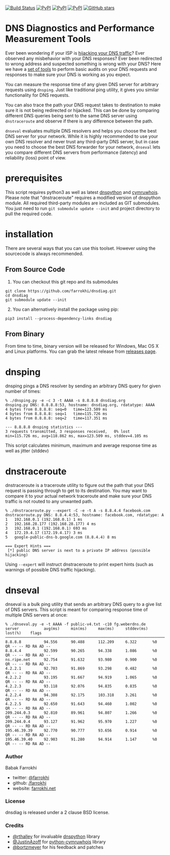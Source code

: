 [![Build Status](https://travis-ci.org/farrokhi/dnsdiag.svg)](https://travis-ci.org/farrokhi/dnsdiag) [![PyPI](https://img.shields.io/pypi/v/dnsdiag.svg?maxAge=8600)](https://pypi.python.org/pypi/dnsdiag/) [![PyPI](https://img.shields.io/pypi/l/dnsdiag.svg?maxAge=8600)]() [![PyPI](https://img.shields.io/pypi/pyversions/dnsdiag.svg?maxAge=8600)]() [![GitHub stars](https://img.shields.io/github/stars/farrokhi/dnsdiag.svg?style=social&label=Star&maxAge=8600)](https://github.com/farrokhi/dnsdiag/stargazers)

DNS Diagnostics and Performance Measurement Tools
==================================================

Ever been wondering if your ISP is [hijacking your DNS traffic](https://decentralize.today/is-your-isp-hijacking-your-dns-traffic-f3eb7ccb0ee7#.fevks5wyc)? Ever observed any
misbehavior with your DNS responses? Ever been redirected to wrong address and
suspected something is wrong with your DNS? Here we have a [set of tools](http://github.com/farrokhi/dnsdiag) to
perform basic audits on your DNS requests and responses to make sure your DNS is
working as you expect.

You can measure the response time of any given DNS server for arbitrary requests
using `dnsping`. Just like traditional ping utility, it gives you similar
functionality for DNS requests.

You can also trace the path your DNS request takes to destination to make sure
it is not being redirected or hijacked. This can be done by comparing different
DNS queries being sent to the same DNS server using `dnstraceroute` and observe
if there is any difference between the path.

`dnseval` evaluates multiple DNS resolvers and helps you choose the best DNS
server for your network. While it is highly recommended to use your own DNS
resolver and never trust any third-party DNS server, but in case you need to
choose the best DNS forwarder for your network, `dnseval` lets you compare
different DNS servers from performance (latency) and reliability (loss) point
of view.

# prerequisites
This script requires python3 as well as latest
[dnspython](http://www.dnspython.org/) and
[cymruwhois](https://pythonhosted.org/cymruwhois/). Please note that
"dnstraceroute" requires a modified version of dnspython module. All required
third-party modules are included as GIT submodules. You just need to run `git
submodule update --init` and project directory to pull the required code.

# installation

There are several ways that you can use this toolset. However using the sourcecode is always recommended.

## From Source Code

1. You can checkout this git repo and its submodules

```
git clone https://github.com/farrokhi/dnsdiag.git
cd dnsdiag
git submodule update --init
```

2. You can alternatively install the package using pip:

```
pip3 install --process-dependency-links dnsdiag
```

## From Binary

From time to time, binary version will be released for Windows, Mac OS X and Linux platforms. You can grab the latest release from [releases page](https://github.com/farrokhi/dnsdiag/releases).

# dnsping
dnsping pings a DNS resolver by sending an arbitrary DNS query for given number
of times:
```
% ./dnsping.py -e -c 3 -t AAAA -s 8.8.8.8 dnsdiag.org
dnsping.py DNS: 8.8.8.8:53, hostname: dnsdiag.org, rdatatype: AAAA
4 bytes from 8.8.8.8: seq=0   time=123.509 ms
4 bytes from 8.8.8.8: seq=1   time=115.726 ms
4 bytes from 8.8.8.8: seq=2   time=117.351 ms

--- 8.8.8.8 dnsping statistics ---
3 requests transmitted, 3 responses received,   0% lost
min=115.726 ms, avg=118.862 ms, max=123.509 ms, stddev=4.105 ms
```
This script calculates minimum, maximum and average response time as well as
jitter (stddev)

# dnstraceroute
dnstraceroute is a traceroute utility to figure out the path that your DNS
request is passing through to get to its destination. You may want to compare
it to your actual network traceroute and make sure your DNS traffic is not
routed to any unwanted path.

```
% ./dnstraceroute.py --expert -C -e -t A -s 8.8.4.4 facebook.com
dnstraceroute.py DNS: 8.8.4.4:53, hostname: facebook.com, rdatatype: A
1	192.168.0.1 (192.168.0.1) 1 ms
2	192.168.28.177 (192.168.28.177) 4 ms
3	192.168.0.1 (192.168.0.1) 693 ms
4	172.19.4.17 (172.19.4.17) 3 ms
5	google-public-dns-b.google.com (8.8.4.4) 8 ms

=== Expert Hints ===
 [*] public DNS server is next to a private IP address (possible hijacking)
```

Using `--expert` will instruct dnstraceroute to print expert hints (such as warnings of possible DNS traffic hijacking).

# dnseval
dnseval is a bulk ping utility that sends an arbitrary DNS query to a give list
of DNS servers. This script is meant for comparing response time of multiple
DNS servers at once:
```
% ./dnseval.py -e -t AAAA -f public-v4.txt -c10 fg.weberdns.de
server           avg(ms)     min(ms)     max(ms)     stddev(ms)  lost(%)    flags
────────────────────────────────────────────────────────────────────────────────────────────────
8.8.8.8          94.556      90.488      112.209     6.322       %0         QR -- -- RD RA AD --
8.8.4.4          92.599      90.265      94.338      1.086       %0         QR -- -- RD RA AD --
ns.ripe.net      92.754      91.632      93.980      0.900       %0         QR -- -- RD RA AD --
4.2.2.1          92.703      91.869      93.298      0.482       %0         QR -- -- RD RA AD --
4.2.2.2          93.195      91.667      94.919      1.065       %0         QR -- -- RD RA AD --
4.2.2.3          93.118      92.076      94.835      0.835       %0         QR -- -- RD RA AD --
4.2.2.4          94.308      92.175      103.318     3.261       %0         QR -- -- RD RA AD --
4.2.2.5          92.650      91.643      94.460      1.002       %0         QR -- -- RD RA AD --
209.244.0.3      92.810      89.961      94.807      1.266       %0         QR -- -- RD RA AD --
209.244.0.4      93.127      91.962      95.970      1.227       %0         QR -- -- RD RA AD --
195.46.39.39     92.770      90.777      93.656      0.914       %0         QR -- -- RD RA AD --
195.46.39.40     92.903      91.280      94.914      1.147       %0         QR -- -- RD RA AD --
```

### Author

Babak Farrokhi 

- twitter: [@farrokhi](https://twitter.com/farrokhi)
- github: [/farrokhi](https://github.com/farrokhi/)
- website: [farrokhi.net](https://farrokhi.net/)


### License

dnsdiag is released under a 2 clause BSD license.

### Credits

- [@rthalley](https://github.com/rthalley) for invaluable [dnspython](https://github.com/rthalley/dnspython) library
- [@JustinAzoff](https://github.com/JustinAzoff) for [python-cymruwhois](https://github.com/JustinAzoff/python-cymruwhois) library
- [@bortzmeyer](https://github.com/bortzmeyer) for his feedback and patches

